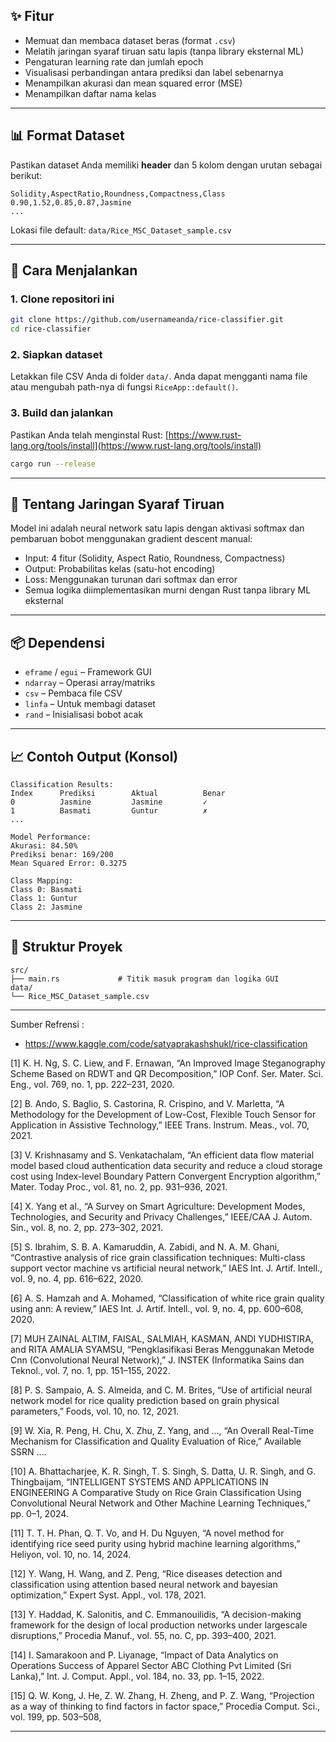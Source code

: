 ## ✨ Fitur

* Memuat dan membaca dataset beras (format `.csv`)
* Melatih jaringan syaraf tiruan satu lapis (tanpa library eksternal ML)
* Pengaturan learning rate dan jumlah epoch
* Visualisasi perbandingan antara prediksi dan label sebenarnya
* Menampilkan akurasi dan mean squared error (MSE)
* Menampilkan daftar nama kelas

---

## 📊 Format Dataset

Pastikan dataset Anda memiliki **header** dan 5 kolom dengan urutan sebagai berikut:

```csv
Solidity,AspectRatio,Roundness,Compactness,Class
0.90,1.52,0.85,0.87,Jasmine
...
```

Lokasi file default: `data/Rice_MSC_Dataset_sample.csv`

---

## 🚀 Cara Menjalankan

### 1. Clone repositori ini

```bash
git clone https://github.com/usernameanda/rice-classifier.git
cd rice-classifier
```

### 2. Siapkan dataset

Letakkan file CSV Anda di folder `data/`. Anda dapat mengganti nama file atau mengubah path-nya di fungsi `RiceApp::default()`.

### 3. Build dan jalankan

Pastikan Anda telah menginstal Rust: [https://www.rust-lang.org/tools/install](https://www.rust-lang.org/tools/install)

```bash
cargo run --release
```

---

## 🧠 Tentang Jaringan Syaraf Tiruan

Model ini adalah neural network satu lapis dengan aktivasi softmax dan pembaruan bobot menggunakan gradient descent manual:

* Input: 4 fitur (Solidity, Aspect Ratio, Roundness, Compactness)
* Output: Probabilitas kelas (satu-hot encoding)
* Loss: Menggunakan turunan dari softmax dan error
* Semua logika diimplementasikan murni dengan Rust tanpa library ML eksternal

---

## 📦 Dependensi

* `eframe` / `egui` – Framework GUI
* `ndarray` – Operasi array/matriks
* `csv` – Pembaca file CSV
* `linfa` – Untuk membagi dataset
* `rand` – Inisialisasi bobot acak

---

## 📈 Contoh Output (Konsol)

```
Classification Results:
Index      Prediksi        Aktual          Benar      
0          Jasmine         Jasmine         ✓         
1          Basmati         Guntur          ✗         
...

Model Performance:
Akurasi: 84.50%
Prediksi benar: 169/200
Mean Squared Error: 0.3275

Class Mapping:
Class 0: Basmati
Class 1: Guntur
Class 2: Jasmine
```

---

## 📂 Struktur Proyek

```
src/
├── main.rs             # Titik masuk program dan logika GUI
data/
└── Rice_MSC_Dataset_sample.csv
```

---

Sumber Refrensi :

- https://www.kaggle.com/code/satyaprakashshukl/rice-classification
  
[1]	K. H. Ng, S. C. Liew, and F. Ernawan, “An Improved Image Steganography Scheme Based on RDWT and QR Decomposition,” IOP Conf. Ser. Mater. Sci. Eng., vol. 769, no. 1, pp. 222–231, 2020. 

[2]	B. Ando, S. Baglio, S. Castorina, R. Crispino, and V. Marletta, “A Methodology for the Development of Low-Cost, Flexible Touch Sensor for Application in Assistive Technology,” IEEE Trans. Instrum. Meas., vol. 70, 2021. 

[3]	V. Krishnasamy and S. Venkatachalam, “An efficient data flow material model based cloud authentication data security and reduce a cloud storage cost using Index-level Boundary Pattern Convergent Encryption algorithm,” Mater. Today Proc., vol. 81, no. 2, pp. 931–936, 2021. 

[4]	X. Yang et al., “A Survey on Smart Agriculture: Development Modes, Technologies, and Security and Privacy Challenges,” IEEE/CAA J. Autom. Sin., vol. 8, no. 2, pp. 273–302, 2021. 

[5]	S. Ibrahim, S. B. A. Kamaruddin, A. Zabidi, and N. A. M. Ghani, “Contrastive analysis of rice grain classification techniques: Multi-class support vector machine vs artificial neural network,” IAES Int. J. Artif. Intell., vol. 9, no. 4, pp. 616–622, 2020. 

[6]	A. S. Hamzah and A. Mohamed, “Classification of white rice grain quality using ann: A review,” IAES Int. J. Artif. Intell., vol. 9, no. 4, pp. 600–608, 2020. 

[7]	MUH ZAINAL ALTIM, FAISAL, SALMIAH, KASMAN, ANDI YUDHISTIRA, and RITA AMALIA SYAMSU, “Pengklasifikasi Beras Menggunakan Metode Cnn (Convolutional Neural Network),” J. INSTEK (Informatika Sains dan Teknol., vol. 7, no. 1, pp. 151–155, 2022. 

[8]	P. S. Sampaio, A. S. Almeida, and C. M. Brites, “Use of artificial neural network model for rice quality prediction based on grain physical parameters,” Foods, vol. 10, no. 12, 2021. 

[9]	W. Xia, R. Peng, H. Chu, X. Zhu, Z. Yang, and ..., “An Overall Real-Time Mechanism for Classification and Quality Evaluation of Rice,” Available SSRN …. 

[10]	A. Bhattacharjee, K. R. Singh, T. S. Singh, S. Datta, U. R. Singh, and G. Thingbaijam, “INTELLIGENT SYSTEMS AND APPLICATIONS IN ENGINEERING A Comparative Study on Rice Grain Classification Using Convolutional Neural Network and Other Machine Learning Techniques,” pp. 0–1, 2024. 

[11]	T. T. H. Phan, Q. T. Vo, and H. Du Nguyen, “A novel method for identifying rice seed purity using hybrid machine learning algorithms,” Heliyon, vol. 10, no. 14, 2024. 

[12]	Y. Wang, H. Wang, and Z. Peng, “Rice diseases detection and classification using attention based neural network and bayesian optimization,” Expert Syst. Appl., vol. 178, 2021. 

[13]	Y. Haddad, K. Salonitis, and C. Emmanouilidis, “A decision-making framework for the design of local production networks under largescale disruptions,” Procedia Manuf., vol. 55, no. C, pp. 393–400, 2021. 

[14]	I. Samarakoon and P. Liyanage, “Impact of Data Analytics on Operations Success of Apparel Sector ABC Clothing Pvt Limited (Sri Lanka),” Int. J. Comput. Appl., vol. 184, no. 33, pp. 1–15, 2022. 

[15]	Q. W. Kong, J. He, Z. W. Zhang, H. Zheng, and P. Z. Wang, “Projection as a way of thinking to find factors in factor space,” Procedia Comput. Sci., vol. 199, pp. 503–508,

---
